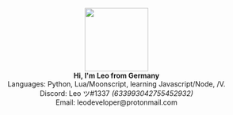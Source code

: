 <p align="center">
  <br>
  <br>
  <br>
  <img src="https://avatars3.githubusercontent.com/u/40232557?s=60&v=4" width=128 height=128>
  <br>
  <b>Hi, I'm Leo from Germany</b>
  <br>
  Languages: Python, Lua/Moonscript, learning Javascript/Node, /V.
  <br>
  Discord: Leo ツ#1337  <i>(633993042755452932)</i>
  <br>
  Email: leodeveloper@protonmail.com
  <br>
</p>